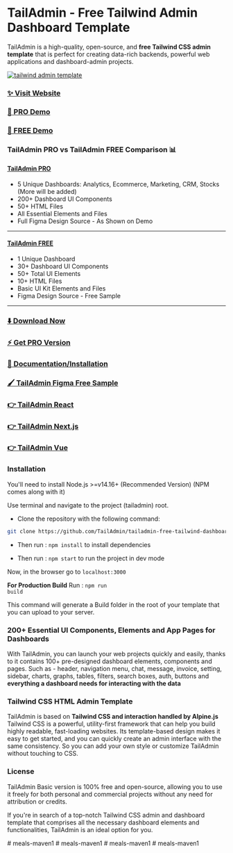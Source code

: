 # TailAdmin - Free Tailwind Admin Dashboard Template
TailAdmin is a high-quality, open-source, and **free Tailwind CSS admin template** that is perfect for creating data-rich backends, 
powerful web applications and dashboard-admin projects.


[![tailwind admin template](https://ucarecdn.com/364f2f57-6e1a-4ca4-9fc8-ab721029f6c3/tailadmingh.png)](https://tailadmin.com/)

### [✨ Visit Website](https://tailadmin.com/)

### [🚀 PRO Demo](https://demo.tailadmin.com/)
### [🚀 FREE Demo](https://free-demo.tailadmin.com/)

### TailAdmin PRO vs TailAdmin FREE Comparison 📊

#### [TailAdmin PRO](https://demo.tailadmin.com/)
- 5 Unique Dashboards: Analytics, Ecommerce, Marketing, CRM, Stocks (More will be added)
- 200+ Dashboard UI Components
- 50+ HTML Files
- All Essential Elements and Files
- Full Figma Design Source - As Shown on Demo

___

#### [TailAdmin FREE](https://free-demo.tailadmin.com/)
- 1 Unique Dashboard
- 30+ Dashboard UI Components
- 50+ Total UI Elements 
- 10+ HTML Files
- Basic UI Kit Elements and Files
- Figma Design Source - Free Sample
___

### [⬇️ Download Now](https://tailadmin.com/download)

### [⚡ Get PRO Version](https://tailadmin.com/pricing)

### [📄 Documentation/Installation](https://tailadmin.com/docs)

### [🖌️ TailAdmin Figma Free Sample](https://www.figma.com/community/file/1214477970819985778)

### [👉 TailAdmin React](https://github.com/TailAdmin/free-react-tailwind-admin-dashboard)

### [👉 TailAdmin Next.js](https://github.com/TailAdmin/free-nextjs-admin-dashboard)

### [👉 TailAdmin Vue](https://github.com/TailAdmin/vue-tailwind-admin-dashboard)

### Installation

You'll need to install Node.js >=v14.16+ (Recommended Version) (NPM comes along with it)

Use terminal and navigate to the project (tailadmin) root. 

- Clone the repository with the following command:

```bash
git clone https://github.com/TailAdmin/tailadmin-free-tailwind-dashboard-template
```
- Then run : <code>npm install</code> to install dependencies

- Then run : <code>npm start</code> to run the project in dev mode

Now, in the browser go to <code>localhost:3000</code>

**For Production Build**
Run : <code>npm run build</code>

This command will generate a Build folder in the root of your template that you can upload to your server.


### 200+ Essential UI Components, Elements and App Pages for Dashboards
With TailAdmin, you can launch your web projects quickly and easily, thanks to it contains 100+ pre-designed dashboard elements, components and pages. 
Such as - header, navigation menu, chat, message, invoice, setting, sidebar, charts, graphs, tables, filters, search boxes, auth, buttons
and **everything a dashboard needs for interacting with the data**

### Tailwind CSS HTML Admin Template
TailAdmin is based on **Tailwind CSS and interaction handled by Alpine.js** Tailwind CSS is a powerful, utility-first framework that can help you build highly readable, fast-loading websites. 
Its template-based design makes it easy to get started, and you can quickly create an admin interface with the same consistency. 
So you can add your own style or customize TailAdmin without touching to CSS.

### License 
TailAdmin Basic version is 100% free and open-source, allowing you to use it freely for both personal and commercial projects without any need for 
attribution or credits.

If you're in search of a top-notch Tailwind CSS admin and dashboard template that comprises all the necessary dashboard elements and functionalities, TailAdmin is an ideal option for you.

#   m e a l s - m a v e n 1  
 #   m e a l s - m a v e n 1  
 #   m e a l s - m a v e n 1  
 #   m e a l s - m a v e n 1  
 